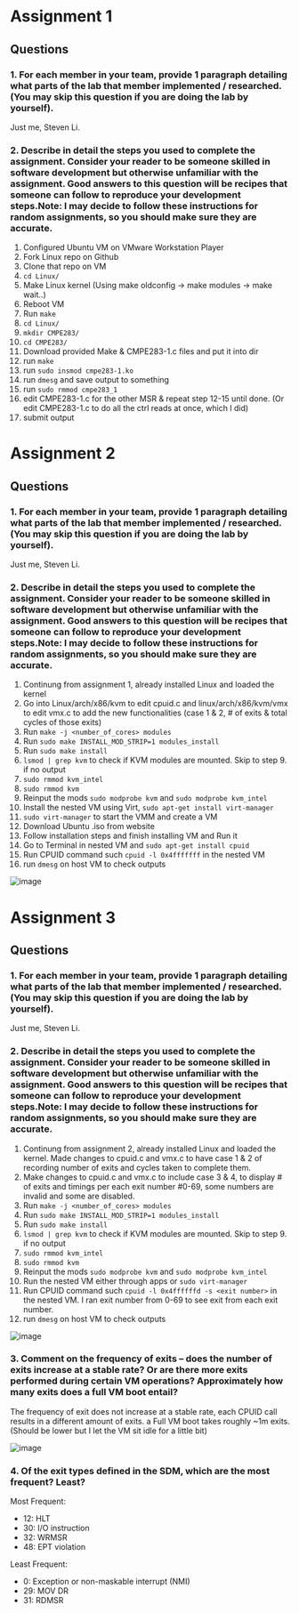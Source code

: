 # Assignment 1

## Questions
### 1. For each member in your team, provide 1 paragraph detailing what parts of the lab that member implemented / researched. (You may skip this question if you are doing the lab by yourself).

Just me, Steven Li.


### 2. Describe in detail the steps you used to complete the assignment. Consider your reader to be someone skilled in software development but otherwise unfamiliar with the assignment. Good answers to this question will be recipes that someone can follow to reproduce your development steps.Note: I may decide to follow these instructions for random assignments, so you should make sure they are accurate.
   

1. Configured Ubuntu VM on VMware Workstation Player
2. Fork Linux repo on Github
3. Clone that repo on VM
4. `cd Linux/`
5. Make Linux kernel (Using make oldconfig -> make modules -> make wait..)
6. Reboot VM
7. Run `make`
8. `cd Linux/`
9. `mkdir CMPE283/`
10. `cd CMPE283/`
11. Download provided Make & CMPE283-1.c files and put it into dir
12. run `make`
13. run `sudo insmod cmpe283-1.ko`
14. run `dmesg` and save output to something
15. run `sudo rmmod cmpe283_1` 
16. edit CMPE283-1.c for the other MSR & repeat step 12-15 until done. (Or edit CMPE283-1.c to do all the ctrl reads at once, which I did)
17. submit output

# Assignment 2

## Questions
### 1. For each member in your team, provide 1 paragraph detailing what parts of the lab that member implemented / researched. (You may skip this question if you are doing the lab by yourself).

Just me, Steven Li.

### 2. Describe in detail the steps you used to complete the assignment. Consider your reader to be someone skilled in software development but otherwise unfamiliar with the assignment. Good answers to this question will be recipes that someone can follow to reproduce your development steps.Note: I may decide to follow these instructions for random assignments, so you should make sure they are accurate.


1. Continung from assignment 1, already installed Linux and loaded the kernel
2. Go into Linux/arch/x86/kvm to edit cpuid.c and linux/arch/x86/kvm/vmx to edit vmx.c to add the new functionalities (case 1 & 2, # of exits & total cycles of those exits)
3. Run `make -j <number_of_cores> modules`
4. Run `sudo make INSTALL_MOD_STRIP=1 modules_install`
5. Run `sudo make install`
6. `lsmod | grep kvm` to check if KVM modules are mounted. Skip to step 9. if no output
7. `sudo rmmod kvm_intel`
8. `sudo rmmod kvm`
9. Reinput the mods `sudo modprobe kvm` and `sudo modprobe kvm_intel`
10. Install the nested VM using Virt, `sudo apt-get install virt-manager`
11. `sudo virt-manager` to start the VMM and create a VM
12. Download Ubuntu .iso from website
13. Follow installation steps and finish installing VM and Run it 
14. Go to Terminal in nested VM and `sudo apt-get install cpuid`
15. Run CPUID command such `cpuid -l 0x4fffffff` in the nested VM
16. run `dmesg` on host VM to check outputs 
   
![image](https://user-images.githubusercontent.com/78942886/142806022-ac4bd3e5-099c-4368-91e8-2562206b28b9.png)


# Assignment 3

## Questions
### 1. For each member in your team, provide 1 paragraph detailing what parts of the lab that member implemented / researched. (You may skip this question if you are doing the lab by yourself).

Just me, Steven Li.

### 2. Describe in detail the steps you used to complete the assignment. Consider your reader to be someone skilled in software development but otherwise unfamiliar with the assignment. Good answers to this question will be recipes that someone can follow to reproduce your development steps.Note: I may decide to follow these instructions for random assignments, so you should make sure they are accurate.

1. Continung from assignment 2, already installed Linux and loaded the kernel. Made changes to cpuid.c and vmx.c to have case 1 & 2 of recording number of exits and cycles taken to complete them.
2. Make changes to cpuid.c and vmx.c to include case 3 & 4, to display # of exits and timings per each exit number #0-69, some numbers are invalid and some are disabled.
3. Run `make -j <number_of_cores> modules`
4. Run `sudo make INSTALL_MOD_STRIP=1 modules_install`
5. Run `sudo make install`
6. `lsmod | grep kvm` to check if KVM modules are mounted. Skip to step 9. if no output
7. `sudo rmmod kvm_intel`
8. `sudo rmmod kvm`
9. Reinput the mods `sudo modprobe kvm` and `sudo modprobe kvm_intel`
10. Run the nested VM either through apps or `sudo virt-manager`
11. Run CPUID command such `cpuid -l 0x4ffffffd -s <exit number>` in the nested VM. I ran exit number from 0-69 to see exit from each exit number.
12. run `dmesg` on host VM to check outputs 

![image](https://user-images.githubusercontent.com/78942886/143743396-7c9a0dd3-666d-4602-b5f5-d2f1ae237740.png)


### 3. Comment on the frequency of exits – does the number of exits increase at a stable rate? Or are there more exits performed during certain VM operations? Approximately how many exits does a full VM boot entail?

The frequency of exit does not increase at a stable rate, each CPUID call results in a different amount of exits. a Full VM boot takes roughly ~1m exits. (Should be lower but I let the VM sit idle for a little bit)

![image](https://user-images.githubusercontent.com/78942886/143753695-3bf14d1d-2c9c-48e1-8ac2-d0109dc9b0c3.png)


### 4. Of the exit types defined in the SDM, which are the most frequent? Least?

Most Frequent:
- 12: HLT
- 30: I/O instruction
- 32: WRMSR
- 48: EPT violation

Least Frequent:
- 0: Exception or non-maskable interrupt (NMI)
- 29: MOV DR
- 31: RDMSR
